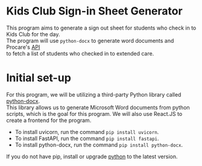# Kids Club Sign-in Sheet Generator
This program aims to generate a sign out sheet for students who check in to Kids Club for the day.<br> 
The program will use `python-docx` to generate word documents and Procare's [API](https://api-docs.procareconnect.com/#intro) <br>
to fetch a list of students who checked in to extended care.
# Initial set-up
For this program, we will be utilizing a third-party Python library called [python-docx](https://python-docx.readthedocs.io/en/latest/). <br>
This library allows us to generate Microsoft Word documents from python scripts, which is the goal for this program.
We will also use React.JS to create a frontend for the program.

- To install uvicorn, run the command `pip install uvicorn`.
- To install FastAPI, run the command `pip install fastapi`.
- To install python-docx, run the command `pip install python-docx`.

If you do not have pip, install or upgrade [python](https://www.python.org/downloads/) to the latest version.
